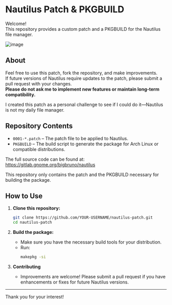 # Nautilus Patch & PKGBUILD

Welcome!  
This repository provides a custom patch and a PKGBUILD for the Nautilus file manager.

![image](https://github.com/user-attachments/assets/862fde02-b0a7-44c1-9462-a4ab026a67c0)


## About

Feel free to use this patch, fork the repository, and make improvements.  
If future versions of Nautilus require updates to the patch, please submit a pull request with your changes.  
**Please do not ask me to implement new features or maintain long-term compatibility.**

I created this patch as a personal challenge to see if I could do it—Nautilus is not my daily file manager.

## Repository Contents

- `0001-*.patch` – The patch file to be applied to Nautilus.
- `PKGBUILD` – The build script to generate the package for Arch Linux or compatible distributions.

The full source code can be found at:  
https://gitlab.gnome.org/bigbruno/nautilus

This repository only contains the patch and the PKGBUILD necessary for building the package.

## How to Use

1. **Clone this repository:**
   ```sh
   git clone https://github.com/YOUR-USERNAME/nautilus-patch.git
   cd nautilus-patch
   ```

2. **Build the package:**
   - Make sure you have the necessary build tools for your distribution.
   - Run:
     ```sh
     makepkg -si
     ```

3. **Contributing**
   - Improvements are welcome! Please submit a pull request if you have enhancements or fixes for future Nautilus versions.

---

Thank you for your interest!
